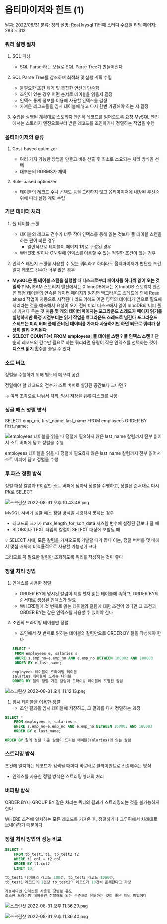 # 옵티마이저와 힌트 (1)

날짜: 2022/08/31
분류: 정리
설명: Real Mysql 11번째 스터디 수요일 리딩
페이지: 283 ~ 313

### 쿼리 실행 절차

1. SQL 파싱
   - SQL Parser라는 모듈로 SQL Parse Tree가 만들어진다
2. SQL Parse Tree를 참조하며 최적화 및 실행 계획 수립

   - 불필요한 조건 제거 및 복잡한 연산의 단순화
   - 조인이 있는 경우 어떤 순서로 테이블을 읽을지 결정
   - 인덱스 통계 정보를 이용해 사용할 인덱스를 결정
   - 가져온 레코드들을 임시 테이블에 넣고 다시 한번 가공해야 하는 지 결정

3. 수립된 실행된 계획대로 스토리지 엔진에 레코드를 읽어오도록 요청
   MySQL 엔진에서는 스토리지 엔진으로부터 받은 레코드를 조인하거나 정렬하는 작업을 수행

### 옵티마이저의 종류

1. Cost-based optimizer

   - 여러 가지 가능한 방법을 만들고 비용 산출 후 최소로 소요되는 처리 방식을 선택
   - 대부분의 RDBMS가 채택

1. Rule-based optimizer
   - 테이블의 레코드 수나 선택도 등을 고려하지 않고 옵티마이저에 내장된 우선순위에 따라 실행 계획 수립

### 기본 데이터 처리

1. 풀 테이블 스캔

   - 테이블의 레코드 건수가 너무 작아 인덱스를 통해 읽는 것보다 풀 테이블 스캔을 하는 편이 빠른 경우
     - 일반적으로 테이블이 페이지 1개로 구성된 경우
   - WHERE 절이나 ON 절에 인덱스를 이용할 수 있는 적절한 조건이 없는 경우

1. 인덱스 레인지 스캔을 사용할 수 있는 쿼리라고 하더라도 옵티마이저가 판단한 조건 일치 레코드 건수가
   너무 많은 경우

- **MySQL은 풀 테이블 스캔을 실행할 때 디스크로부터 페이지를 하나씩 읽어 오는 것일까 ?**
  MyISAM 스토리지 엔진에서는 O
  InnoDB에서는 X
  InnoDB 스토리지 엔진은 특정 테이블의 연속된 데이터 페이지가 읽히면 백그라운드 스레드에 의해 Read ahead 작업이 자동으로 시작된다
  리드 어헤드
  어떤 영역의 데이터가 앞으로 필요해지리라는 것을 예측해서 요청이 오기 전에 미리 디스크에서 읽어 InnoDB의 버퍼 풀에 가져다 두는 것
  **처음 몇 개의 데이터 페이지는 포그라운드 스레드가 페이지 읽기를 실행하지만 특정 시점부터는 읽기 작업을 백그라운드 스레드로 넘긴다**
  **포그라운드 스레드는 미리 버퍼 풀에 준비된 데이터를 가져다 사용하기만 하면 되므로 쿼리가 상당히 빨리
  처리된다**
- **SELECT COUNT(\*) FROM employees; 풀 테이블 스캔 ? 풀 인덱스 스캔 ?**
  단순히 레코드의 건수만 필요로 하는 쿼리라면 용량이 작은 인덱스를 선택하는 것이 **디스크 읽기 횟수**를 줄일 수 있다

### 소트 버프

정렬을 수행하기 위해 별도의 메모리 공간

정렬해야 할 레코드의 건수가 소트 버퍼로 할당된 공간보다 크다면 ?

→ 여러 조각으로 나눠서 처리, 임시 저장을 위해 디스크를 사용

### 싱글 패스 정렬 방식

SELECT emp_no, first_name, last_name FROM employees ORDER BY first_name;

![employees 테이블을 읽을 때 정렬에 필요하지 않은 last_name 칼럼까지 전부 읽어서 소트 버퍼에 담고 정렬을 수행](./09_1/1.png)

employees 테이블을 읽을 때 정렬에 필요하지 않은 last_name 칼럼까지 전부 읽어서 소트 버퍼에 담고 정렬을 수행

### 투 패스 정렬 방식

정렬 대상 칼럼과 PK 값만 소트 버퍼에 담아서 정렬을 수행하고, 정렬된 순서대로 다시 PK로 SELECT

![스크린샷 2022-08-31 오후 10.43.48.png](./09_1/2.png)

MySQL 서버가 싱글 패스 정렬 방식을 사용하지 못하는 경우

- 레코드의 크기가 max_length_for_sort_data 시스템 변수에 설정된 값보다 클 때
- BLOB이나 TEXT 타입의 칼럼이 SELECT 대상에 포함될 때

<aside>
💡 SELECT 시에, 모든 칼럼을 가져오도록 개발할 때가 많다
이는, 정렬 버퍼를 몇 배에서 몇십 배까지 비효율적으로 사용할 가능성이 크다

그러므로 꼭 필요한 칼럼만 조회하도록 쿼리를 작성하는 것이 좋다

</aside>

### 정렬 처리 방법

1. 인덱스를 사용한 정렬

   - ORDER BY에 명시된 칼럼이 제일 먼저 읽는 테이블에 속하고, ORDER BY의 순서대로
     생성된 인덱스가 필요
   - WHERE절에 첫 번째로 읽는 테이블의 칼럼에 대한 조건이 있다면 그 조건과 ORDER BY는 같은 인덱스를 사용할 수 있어야 한다

1. 조인의 드라이빙 테이블만 정렬

   - 조인에서 첫 번째로 읽히는 테이블의 칼럼만으로 ORDER BY 절을 작성해야 한다

   ```sql
   SELECT *
   	FROM employees e, salaries s
   	WHERE s.emp_no=e.emp_no AND e.emp_no BETWEEN 100002 AND 100003
   	ORDER BY e.last_name;

   employees 테이블이 드라이빙 테이블
   salaries 테이블이 드리븐 테이블
   ORDER BY 절의 정렬 기준 칼럼이 드라이빙 테이블에 포함된 칼럼
   ```

![스크린샷 2022-08-31 오후 11.12.13.png](./09_1/3.png)

1. 임시 테이블을 이용한 정렬
   - 조인 결과를 임시 테이블에 저장하고, 그 결과를 다시 정렬하는 과정

```sql
SELECT *
	FROM employees e, salaries s
	WHERE s.emp_no=e.emp_no AND e.emp_no BETWEEN 100002 AND 100003
	ORDER BY e.last_name;

ORDER BY 절의 정렬 기준 칼럼이 드리븐 테이블(salaries)에 있는 칼럼
```

### 스트리밍 방식

조건에 일치하는 레코드가 검색될 때마다 바로바로 클라이언트로 전송해주는 방식

- 인덱스를 사용한 정렬 방식은 스트리밍 형태의 처리

### 버퍼링 방식

ORDER BY나 GROUP BY 같은 처리는 쿼리의 결과가 스트리밍되는 것을 불가능하게 한다

WHERE 조건에 일치하는 모든 레코드를 가져온 후, 정렬하거나 그루핑해서 차례대로 보내야하기 때문이다

### 정렬 처리 방법의 성능 비교

```sql
SELECT *
	FROM tb_test1 t1, tb_test2 t2
	WHERE t1.col = t2.col
	ORDER BY t1.col2
	LIMIT 10;

tb_test1 테이블의 레코드 100건, tb_test2 레코드 1000건,
tb_test1 레코드의 1건당 tb_test2의 레코드가 10건씩 존재한다고 가정

가능하다면 인덱스를 사용한 정렬로 유도
최소한 드라이빙 테이블만 정렬해도 되는 수준으로 유도하는 것이 좋은 튜닝 방법이다
```

![스크린샷 2022-08-31 오후 11.36.29.png](./09_1/4.png)

![스크린샷 2022-08-31 오후 11.36.40.png](./09_1/5.png)

